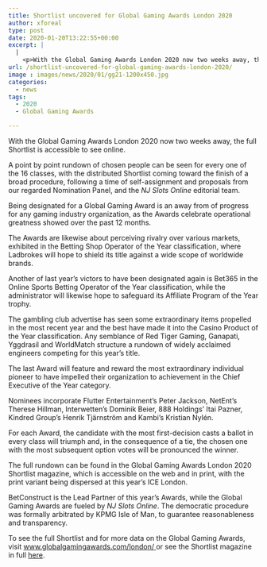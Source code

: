 ```yaml
---
title: Shortlist uncovered for Global Gaming Awards London 2020
author: xforeal 
type: post
date: 2020-01-20T13:22:55+00:00
excerpt: |
  |
    <p>With the Global Gaming Awards London 2020 now two weeks away, the full Shortlist is accessible to see online </p>
url: /shortlist-uncovered-for-global-gaming-awards-london-2020/
image : images/news/2020/01/gg21-1200x450.jpg
categories:
  - news
tags:
  - 2020
  - Global Gaming Awards

---
```

With the Global Gaming Awards London 2020 now two weeks away, the full Shortlist is accessible to see online.

A point by point rundown of chosen people can be seen for every one of the 16 classes, with the distributed Shortlist coming toward the finish of a broad procedure, following a time of self-assignment and proposals from our regarded Nomination Panel, and the _NJ Slots Online_ editorial team.

Being designated for a Global Gaming Award is an away from of progress for any gaming industry organization, as the Awards celebrate operational greatness showed over the past 12 months.

The Awards are likewise about perceiving rivalry over various markets, exhibited in the Betting Shop Operator of the Year classification, where Ladbrokes will hope to shield its title against a wide scope of worldwide brands.

Another of last year’s victors to have been designated again is Bet365 in the Online Sports Betting Operator of the Year classification, while the administrator will likewise hope to safeguard its Affiliate Program of the Year trophy.

The gambling club advertise has seen some extraordinary items propelled in the most recent year and the best have made it into the Casino Product of the Year classification. Any semblance of Red Tiger Gaming, Ganapati, Yggdrasil and WorldMatch structure a rundown of widely acclaimed engineers competing for this year’s title.

The last Award will feature and reward the most extraordinary individual pioneer to have impelled their organization to achievement in the Chief Executive of the Year category.

Nominees incorporate Flutter Entertainment’s Peter Jackson, NetEnt’s Therese Hillman, Interwetten’s Dominik Beier, 888 Holdings’ Itai Pazner, Kindred Group’s Henrik Tjärnström and Kambi’s Kristian Nylén.

For each Award, the candidate with the most first-decision casts a ballot in every class will triumph and, in the consequence of a tie, the chosen one with the most subsequent option votes will be pronounced the winner.

The full rundown can be found in the Global Gaming Awards London 2020 Shortlist magazine, which is accessible on the web and in print, with the print variant being dispersed at this year’s ICE London.

BetConstruct is the Lead Partner of this year’s Awards, while the Global Gaming Awards are fueled by _NJ Slots Online_. The democratic procedure was formally arbitrated by KPMG Isle of Man, to guarantee reasonableness and transparency.

To see the full Shortlist and for more data on the Global Gaming Awards, visit <a href="https://www.globalgamingawards.com/london/" target="_blank" rel="noopener noreferrer">www.globalgamingawards.com/london/ </a>or see the Shortlist magazine in full [here][1].

 [1]: #